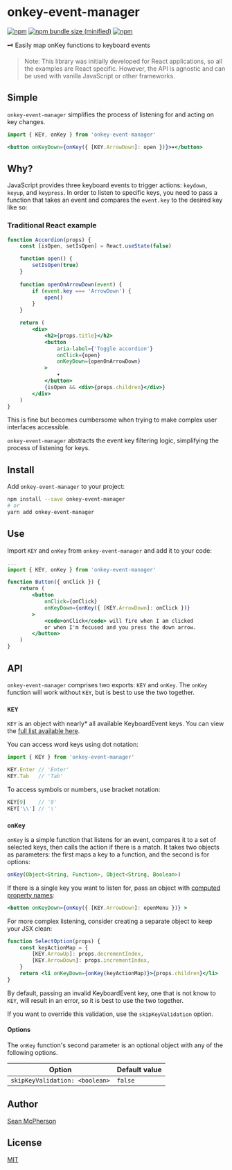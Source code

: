 # onkey-event-manager
[![npm](https://img.shields.io/npm/v/onkey-event-manager.svg)](https://npmjs.com/package/onkey-event-manager) [![npm bundle size (minified)](https://img.shields.io/bundlephobia/min/onkey-event-manager.svg)](https://npmjs.com/package/onkey-event-manager) [![npm](https://img.shields.io/npm/dt/onkey-event-manager.svg)](https://npmjs.com/package/onkey-event-manager)

🗝 Easily map onKey functions to keyboard events

> Note: This library was initially developed for React applications, so all the examples are React specific. However, the API is agnostic and can be used with vanilla JavaScript or other frameworks.

## Simple

`onkey-event-manager` simplifies the process of listening for and acting on key changes.

```jsx
import { KEY, onKey } from 'onkey-event-manager'

<button onKeyDown={onKey({ [KEY.ArrowDown]: open })}>▾</button>
```

## Why?
JavaScript provides three keyboard events to trigger actions: `keydown`, `keyup`, and `keypress`. In order to listen to specific keys, you need to pass a function that takes an event and compares the `event.key` to the desired key like so:

### Traditional React example

```jsx
function Accordion(props) {
    const [isOpen, setIsOpen] = React.useState(false)

    function open() {
        setIsOpen(true)
    }
    
    function openOnArrowDown(event) {
        if (event.key === 'ArrowDown') {
            open()
        }
    }

    return (
        <div>
            <h2>{props.title}</h2>
            <button
                aria-label={'Toggle accordion'}
                onClick={open}
                onKeyDown={openOnArrowDown}
            >
                ▾
            </button>
            {isOpen && <div>{props.children}</div>}
        </div>
    )
}
```
This is fine but becomes cumbersome when trying to make complex user interfaces accessible.

`onkey-event-manager` abstracts the event key filtering logic, simplifying the process of listening for keys.

## Install
Add `onkey-event-manager` to your project:

```sh
npm install --save onkey-event-manager
# or
yarn add onkey-event-manager
```

## Use
Import `KEY` and `onKey` from `onkey-event-manager` and add it to your code:

```jsx
...
import { KEY, onKey } from 'onkey-event-manager'

function Button({ onClick }) {
    return (
        <button
            onClick={onClick}
            onKeyDown={onKey({ [KEY.ArrowDown]: onClick })}
        >
            <code>onClick</code> will fire when I am clicked
            or when I'm focused and you press the down arrow.
        </button>
    )
}
```

## API

`onkey-event-manager` comprises two exports: `KEY` and `onKey`. The `onKey` function will work without `KEY`, but is best to use the two together.

### `KEY`
`KEY` is an object with nearly\* all available KeyboardEvent keys. You can view the [full list available here](https://npmjs.org/package/all-keyboardevent-keys).

You can access word keys using dot notation:

```js
import { KEY } from 'onkey-event-manager'

KEY.Enter // 'Enter'
KEY.Tab   // 'Tab'
```

To access symbols or numbers, use bracket notation:

```js
KEY[9]    // '9'
KEY['\\'] // '\'
```

### `onKey`

`onKey` is a simple function that listens for an event, compares it to a set of selected keys, then calls the action if there is a match. It takes two objects as parameters: the first maps a key to a function, and the second is for options:

```js
onKey(Object<String, Function>, Object<String, Boolean>)
```
If there is a single key you want to listen for, pass an object with [computed property names](https://developer.mozilla.org/en-US/docs/Web/JavaScript/Reference/Operators/Object_initializer#Computed_property_names):

```jsx
<button onKeyDown={onKey({ [KEY.ArrowDown]: openMenu })} >
```

For more complex listening, consider creating a separate object to keep your JSX clean:

```jsx
function SelectOption(props) {
    const keyActionMap = {
        [KEY.ArrowUp]: props.decrementIndex,
        [KEY.ArrowDown]: props.incrementIndex,
    }
    return <li onKeyDown={onKey(keyActionMap)}>{props.children}</li>
}
```

By default, passing an invalid KeyboardEvent key, one that is not know to `KEY`, will result in an error, so it is best to use the two together.

If you want to override this validation, use the `skipKeyValidation` option.

#### Options

The `onKey` function's second parameter is an optional object with any of the following options.

| Option | Default value |
|---|---|
|`skipKeyValidation: <boolean>` | `false`

## Author
[Sean McPherson](https://github.com/seanmcp)

## License

[MIT](/LICENSE)